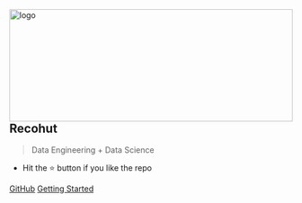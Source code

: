 <img align="right" width="220" height="200" style="margin:auto;    width: 100%;" title="logo" src="https://user-images.githubusercontent.com/62965911/223519221-659d5603-656b-41c5-b414-9f835720024a.svg">

## Recohut

> Data Engineering + Data Science

- Hit the ⭐️ button if you like the repo

[GitHub](https://github.com/sparsh-ai/recohut)
[Getting Started](#recohut)
